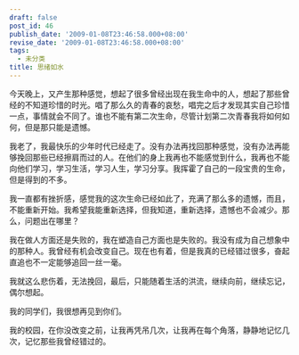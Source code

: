 ```yaml
---
draft: false
post_id: 46
publish_date: '2009-01-08T23:46:58.000+08:00'
revise_date: '2009-01-08T23:46:58.000+08:00'
tags:
  - 未分类
title: 思绪如水
---
```


今天晚上，又产生那种感觉，想起了很多曾经出现在我生命中的人，想起了那些曾经的不知道珍惜的时光。唱了那么久的青春的哀愁，唱完之后才发现其实自己珍惜一点，事情就会不同了。谁也不能有第二次生命，尽管计划第二次青春我将如何如何，但是那只能是遗憾。

我老了，我最快乐的少年时代已经走了。没有办法再找回那种感觉，没有办法再能够挽回那些已经擦肩而过的人。在他们的身上我再也不能感觉到什么，我再也不能向他们学习，学习生活，学习人生，学习分享。我挥霍了自己的一段宝贵的生命，但是得到的不多。

我一直都有挫折感，感觉我的这次生命已经如此了，充满了那么多的遗憾，而且，不能重新开始。我希望我能重新选择，但我知道，重新选择，遗憾也不会减少。那么，问题出在哪里？

我在做人方面还是失败的，我在塑造自己方面也是失败的。我没有成为自己想象中的那种人。我曾经有机会改变自己。现在也有着，但是我真的已经错过很多，奋起直追也不一定能够追回一丝一毫。

我就这么悲伤着，无法挽回，最后，只能随着生活的洪流，继续向前，继续忘记，偶尔想起。

我的同学们，我很想再见到你们。

我的校园，在你没改变之前，让我再凭吊几次，让我再在每个角落，静静地记忆几次，记忆那些我曾经错过的。
